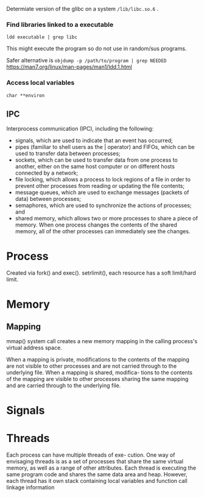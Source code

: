 Determiate version of the glibc on a system
`/lib/libc.so.6` .

### Find libraries linked to a executable

`ldd executable | grep libc`

This might execute the program so do not use in random/sus programs.

Safer alternative is 
`objdump -p /path/to/program | grep NEEDED` https://man7.org/linux/man-pages/man1/ldd.1.html

### Access local variables
`char **environ`


## IPC
Interprocess communication (IPC), including the following:
- signals, which are used to indicate that an event has occurred;
- pipes (familiar to shell users as the | operator) and FIFOs, which can be used to
transfer data between processes;
- sockets, which can be used to transfer data from one process to another, either
on the same host computer or on different hosts connected by a network;
- file locking, which allows a process to lock regions of a file in order to prevent
other processes from reading or updating the file contents;
- message queues, which are used to exchange messages (packets of data) between
processes;
- semaphores, which are used to synchronize the actions of processes; and
- shared memory, which allows two or more processes to share a piece of memory.
When one process changes the contents of the shared memory, all of the other
processes can immediately see the changes.
# Process
Created via fork() and exec().
setrlimit(), each resource has a soft limit/hard limit.
# Memory

## Mapping
mmap() system call creates a new memory mapping in the calling process's virtual address space.

When a mapping is private,
modifications to the contents of the mapping are not visible to other processes and
are not carried through to the underlying file. When a mapping is shared, modifica-
tions to the contents of the mapping are visible to other processes sharing the same
mapping and are carried through to the underlying file.

# Signals
# Threads
Each process can have multiple threads of exe-
cution. One way of envisaging threads is as a set of processes that share the same
virtual memory, as well as a range of other attributes. Each thread is executing the
same program code and shares the same data area and heap. However, each thread
has it own stack containing local variables and function call linkage information
